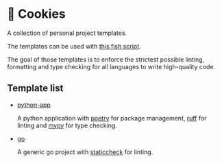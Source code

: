 # 🍪 Cookies

A collection of personal project templates.

The templates can be used with [this fish script](https://github.com/flexagoon/dotfiles/blob/main/dot_config/fish/functions/new.fish).

The goal of those templates is to enforce the strictest possible linting,
formatting and type checking for all languages to write high-quality code.

## Template list

- [python-app](https://github.com/flexagoon/cookies/tree/main/python-app)

  A python application with [poetry](https://python-poetry.org/) for package
  management, [ruff](https://astral.sh/ruff) for linting and
  [mypy](https://mypy.readthedocs.io/) for type checking.

- [go](https://github.com/flexagoon/cookies/tree/main/go)

  A generic go project with [staticcheck](https://staticcheck.io/) for linting.
